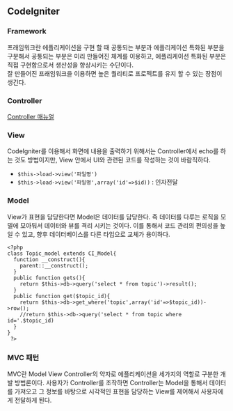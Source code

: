 ## CodeIgniter
### Framework
프래임워크란 에플리케이션을 구현 할 때 공통되는 부분과 에플리케이션 특화된 부분을 구분해서 공통되는 부분은 미리 만들어진 체계를 이용하고, 에플리케이션 특화된 부분은 직접 구현함으로서 생산성을 향상시키는 수단이다.  
잘 만들어진 프래임워크을 이용하면 높은 퀄리티로 프로젝트를 유지 할 수 있는 장점이 생긴다.
### Controller
[Controller 매뉴얼](http://codeigniter-kr.org/user_guide_2.1.0/general/controllers.html)
### View
 CodeIgniter를 이용해서 화면에 내용을 출력하기 위해서는 Controller에서 echo를 하는 것도 방법이지만, View 안에서 UI와 관련된 코드를 작성하는 것이 바람직하다.
 - `$this->load->view('파일명')`
 - `$this->load->view('파일명',array('id'=>$id))` : 인자전달
### Model
View가 표현을 담당한다면 Model은 데이터를 담당한다. 즉 데이터를 다루는 로직을 모델에 모아둬서 데이터와 뷰를 격리 시키는 것이다. 이를 통해서 코드 관리의 편의성을 높일 수 있고, 향후 데이터베이스를 다른 타입으로 교체가 용이하다.
```
<?php
class Topic_model extends CI_Model{
  function __construct(){
    parent::__construct();
  }
  public function gets(){
    return $this->db->query('select * from topic')->result();
  }
  public function get($topic_id){
    return $this->db->get_where('topic',array('id'=>$topic_id))->row();
    //return $this->db->query('select * from topic where id='.$topic_id)
  }
}
 ?>
```
### MVC 패턴
MVC란 Model View Controller의 약자로 에플리케이션을 세가지의 역할로 구분한 개발 방법론이다. 사용자가 Controller를 조작하면 Controller는 Model을 통해서 데이터를 가져오고 그 정보를 바탕으로 시각적인 표현을 담당하는 View를 제어해서 사용자에게 전달하게 된다.
